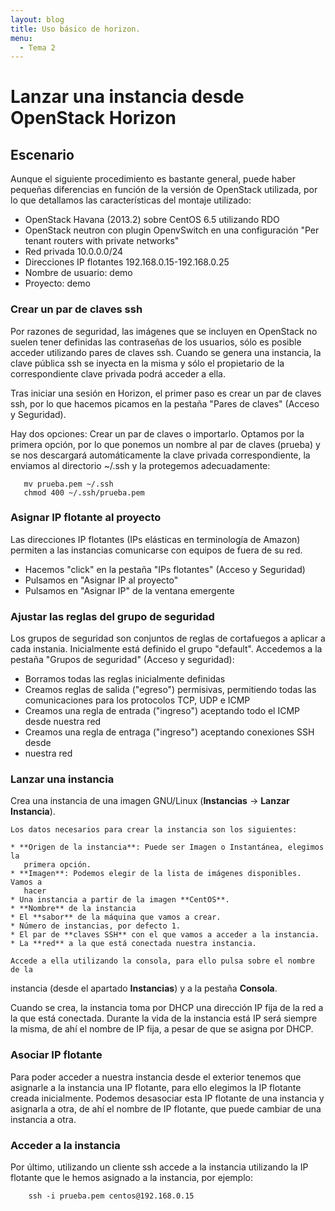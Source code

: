 ```yaml
---
layout: blog
title: Uso básico de horizon.
menu:
  - Tema 2
---
```

# Lanzar una instancia desde OpenStack Horizon

## Escenario

Aunque el siguiente procedimiento es bastante general, puede haber pequeñas
diferencias en función de la versión de OpenStack utilizada, por lo que
detallamos las características del montaje utilizado:

* OpenStack Havana (2013.2) sobre CentOS 6.5 utilizando RDO
* OpenStack neutron con plugin OpenvSwitch en una configuración "Per tenant
  routers with private networks"
* Red privada 10.0.0.0/24
* Direcciones IP flotantes 192.168.0.15-192.168.0.25
* Nombre de usuario: demo
* Proyecto: demo

### Crear un par de claves ssh
      
Por razones de seguridad, las imágenes que se incluyen en OpenStack no
suelen tener definidas las contraseñas de los usuarios, sólo es posible
acceder utilizando pares de claves ssh. Cuando se genera una instancia, la
clave pública ssh se inyecta en la misma y sólo el propietario de la
correspondiente clave privada podrá acceder a ella.

Tras iniciar una sesión en Horizon, el primer paso es crear un par de claves
ssh, por lo que hacemos picamos en la pestaña "Pares de claves" (Acceso y
Seguridad).

Hay dos opciones: Crear un par de claves o importarlo. Optamos por la primera
opción, por lo que ponemos un nombre al par de claves (prueba) y se nos
descargará automáticamente la clave privada correspondiente, la enviamos al
directorio ~/.ssh y la protegemos adecuadamente:

       mv prueba.pem ~/.ssh
       chmod 400 ~/.ssh/prueba.pem

### Asignar IP flotante al proyecto

Las direcciones IP flotantes (IPs elásticas en terminología de Amazon) permiten
a las instancias comunicarse con equipos de fuera de su red.

* Hacemos "click" en la pestaña "IPs flotantes" (Acceso y Seguridad)
* Pulsamos en "Asignar IP al proyecto"
* Pulsamos en "Asignar IP" de la ventana emergente

### Ajustar las reglas del grupo de seguridad

Los grupos de seguridad son conjuntos de reglas de cortafuegos a aplicar a cada
instania. Inicialmente está definido el grupo "default". Accedemos a la pestaña
"Grupos de seguridad" (Acceso y seguridad):

* Borramos todas las reglas inicialmente definidas
* Creamos reglas de salida ("egreso") permisivas, permitiendo todas las
  comunicaciones para los protocolos TCP, UDP e ICMP
* Creamos una regla de entrada ("ingreso") aceptando todo el ICMP desde nuestra
  red
* Creamos una regla de entraga ("ingreso") aceptando conexiones SSH desde
* nuestra red

### Lanzar una instancia

Crea una instancia de una imagen GNU/Linux (**Instancias** -> **Lanzar Instancia**).

	Los datos necesarios para crear la instancia son los siguientes:

	* **Origen de la instancia**: Puede ser Imagen o Instantánea, elegimos la
       primera opción.
	* **Imagen**: Podemos elegir de la lista de imágenes disponibles. Vamos a
       hacer
	* Una instancia a partir de la imagen **CentOS**.
	* **Nombre** de la instancia
	* El **sabor** de la máquina que vamos a crear.
	* Número de instancias, por defecto 1.
	* El par de **claves SSH** con el que vamos a acceder a la instancia.
	* La **red** a la que está conectada nuestra instancia.

	Accede a ella utilizando la consola, para ello pulsa sobre el nombre de la
  instancia (desde el apartado **Instancias**) y a la pestaña **Consola**.

Cuando se crea, la instancia toma por DHCP una dirección IP fija de la red a la
que está conectada. Durante la vida de la instancia está IP será siempre la
misma, de ahí el nombre de IP fija, a pesar de que se asigna por DHCP.

### Asociar IP flotante

Para poder acceder a nuestra instancia desde el exterior tenemos que asignarle a
la instancia una IP flotante, para ello elegimos la IP flotante creada
inicialmente. Podemos desasociar esta IP flotante de una instancia y asignarla a
otra, de ahí el nombre de IP flotante, que puede cambiar de una instancia a
otra.

### Acceder a la instancia

Por último, utilizando un cliente ssh accede a la instancia utilizando la IP
flotante que le hemos asignado a la instancia, por ejemplo:

        ssh -i prueba.pem centos@192.168.0.15
